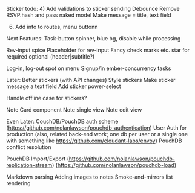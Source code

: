 Sticker todo:
4) Add validations to sticker sending
Debounce
Remove RSVP.hash and pass naked model
Make message = title, text field

6) Add info to routes, menu buttonn


Next Features:
Task-button spinner, blue bg, disable while processing

Rev-input spice
  Placeholder for rev-input
  Fancy check marks etc.
  star for required
  optional (header|subtitle?)

Log-in, log-out spot on menu
Signup/in ember-concurrency tasks


Later:
Better stickers (with API changes)
  Style stickers
  Make sticker message a text field
  Add sticker power-select

Handle offline case for stickers?

Note Card component
  Note single view
  Note edit view


Even Later:
CouchDB/PouchDB auth scheme
  (https://github.com/nolanlawson/pouchdb-authentication)
User Auth for production
  (also, related back-end work; one db per user or a single one with something like https://github.com/cloudant-labs/envoy)
PouchDB conflict resolution

PouchDB Import/Export (https://github.com/nolanlawson/pouchdb-replication-stream)
(https://github.com/nolanlawson/pouchdb-load)

Markdown parsing
Adding images to notes
Smoke-and-mirrors list rendering
